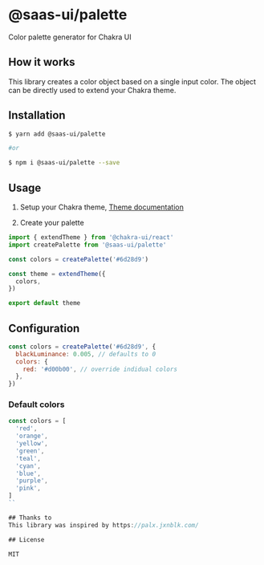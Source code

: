 # @saas-ui/palette

Color palette generator for Chakra UI

## How it works

This library creates a color object based on a single input color. The object can be directly used to extend your Chakra theme.

## Installation

```sh
$ yarn add @saas-ui/palette

#or

$ npm i @saas-ui/palette --save
```

## Usage

1. Setup your Chakra theme, [Theme documentation](https://chakra-ui.com/docs/theming/theme)

2. Create your palette

```jsx theme.jsx
import { extendTheme } from '@chakra-ui/react'
import createPalette from '@saas-ui/palette'

const colors = createPalette('#6d28d9')

const theme = extendTheme({
  colors,
})

export default theme
```

## Configuration

```jsx
const colors = createPalette('#6d28d9', {
  blackLuminance: 0.005, // defaults to 0
  colors: {
    red: '#d00b00', // override indidual colors
  },
})
```

### Default colors

```js
const colors = [
  'red',
  'orange',
  'yellow',
  'green',
  'teal',
  'cyan',
  'blue',
  'purple',
  'pink',
]
``

## Thanks to
This library was inspired by https://palx.jxnblk.com/

## License

MIT
```
